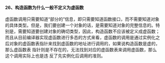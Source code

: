 #### 26、构造函数为什么⼀般不定义为虚函数

虚函数调⽤只需要知道“部分的”信息，即只需要知道函数接口，⽽不需要知道对象的具体类型。但是，我们要创建⼀个对象的话，是需要知道对象的完整信息的。特别是，需要知道要创建对象的确切类型，因此，构造函数不应该被定义成虚函数； ⽽且从⽬前编译器实现虚函数进⾏多态的⽅式来看，虚函数的调⽤是通过实例化之后对象的虚函数表指针来找到虚函数的地址进⾏调⽤的，如果说构造函数是虚的，那么虚函数表 指针则是不存在的，⽆法找到对应的虚函数表来调⽤虚函数，那么这个调⽤实际上也是违 反了先实例化后调⽤的准则。